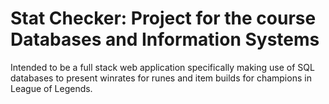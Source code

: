 # Stat Checker: Project for the course Databases and Information Systems

Intended to be a full stack web application specifically making use of SQL databases to present winrates for runes and item builds for champions in League of Legends.
